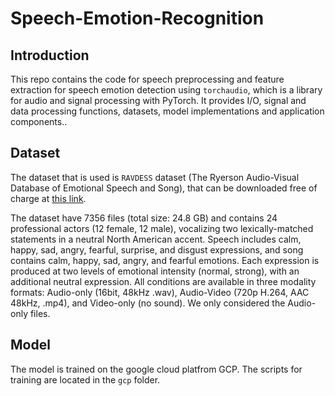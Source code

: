 # Speech-Emotion-Recognition

## Introduction
This repo contains the code for speech preprocessing and feature extraction for speech emotion detection using `torchaudio`, which is a library for audio and signal processing with PyTorch. It provides I/O, signal and data processing functions, datasets, model implementations and application components.. </br>

## Dataset
The dataset that is used is `RAVDESS` dataset (The Ryerson Audio-Visual Database of Emotional Speech and Song), that can be downloaded free of charge at  [this link](https://zenodo.org/record/1188976).</br>

The dataset have 7356 files (total size: 24.8 GB) and contains   24 professional actors (12 female, 12 male), vocalizing two lexically-matched statements in a neutral North American accent. Speech includes calm, happy, sad, angry, fearful, surprise, and disgust expressions, and song contains calm, happy, sad, angry, and fearful emotions. Each expression is produced at two levels of emotional intensity (normal, strong), with an additional neutral expression. All conditions are available in three modality formats: Audio-only (16bit, 48kHz .wav), Audio-Video (720p H.264, AAC 48kHz, .mp4), and Video-only (no sound).  We only considered the Audio-only files.

## Model
The model is trained on the google cloud platfrom GCP. The scripts for training are located in the `gcp` folder.
